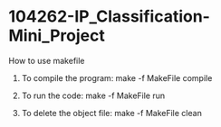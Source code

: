 # 104262-IP_Classification-Mini_Project

How to use makefile
1. To compile the program: make -f MakeFile compile

2. To run the code: make -f MakeFile run

3. To delete the object file: make -f MakeFile clean
